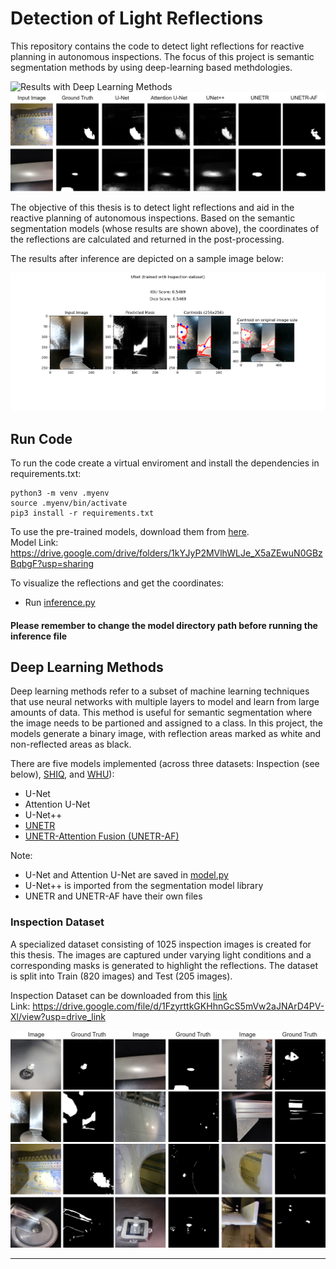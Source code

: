 # Detection of Light Reflections

This repository contains the code to detect light reflections for reactive planning in autonomous inspections. The focus of this project is semantic segmentation methods by using deep-learning based methdologies. 

<img src="./images/qualitative-results.png" alt="Results with Deep Learning Methods">
<img src="./images/more-results.jpg" alt="Results with Deep Learning Methods">

The objective of this thesis is to detect light reflections and aid in the reactive planning of autonomous inspections. Based on the semantic segmentation models (whose results are shown above), the coordinates of the reflections are calculated and returned in the post-processing. 

The results after inference are depicted on a sample image below:

<img src="./images/unet-inspect.png" alt="Inference">

## Run Code 

To run the code create a virtual enviroment and install the dependencies in requirements.txt:

```
python3 -m venv .myenv
source .myenv/bin/activate
pip3 install -r requirements.txt

```

To use the pre-trained models, download them from [here](https://drive.google.com/drive/folders/1kYJyP2MVlhWLJe_X5aZEwuN0GBzBqbgF?usp=sharing). <br>
Model Link: https://drive.google.com/drive/folders/1kYJyP2MVlhWLJe_X5aZEwuN0GBzBqbgF?usp=sharing 

To visualize the reflections and get the coordinates:
- Run [inference.py](./inference.py)

<h4>Please remember to change the model directory path before running the inference file</h4>

## Deep Learning Methods

Deep learning methods refer to a subset of machine learning techniques that use neural networks with multiple layers to model and learn from large amounts of data. This method is useful for semantic segmentation where the image needs to be partioned and assigned to a class. In this project, the models generate a binary image, with reflection areas marked as white and non-reflected areas as black. 

There are five models implemented (across three datasets: Inspection (see below), [SHIQ](https://github.com/fu123456/SHIQ), and [WHU](https://github.com/fu123456/SHDNet)):
- U-Net
- Attention U-Net
- U-Net++
- [UNETR](./unetr_new.py) 
- [UNETR-Attention Fusion (UNETR-AF)](./unetr_af.py)

Note:
- U-Net and Attention U-Net are saved in [model.py](./model.py)
- U-Net++ is imported from the segmentation model library
- UNETR and UNETR-AF have their own files

### Inspection Dataset

A specialized dataset consisting of 1025 inspection images is created for this thesis. The images are captured under varying light conditions and a corresponding masks is generated to highlight the reflections. The dataset is split into Train (820 images) and Test (205 images). 

Inspection Dataset can be downloaded from this [link](https://drive.google.com/file/d/1FzyrttkGKHhnGcS5mVw2aJNArD4PV-Xl/view?usp=drive_link) <br>
Link: https://drive.google.com/file/d/1FzyrttkGKHhnGcS5mVw2aJNArD4PV-Xl/view?usp=drive_link 

<img src="./images/inspect-dataset.jpg" alt="Inspect Dataset">

***

